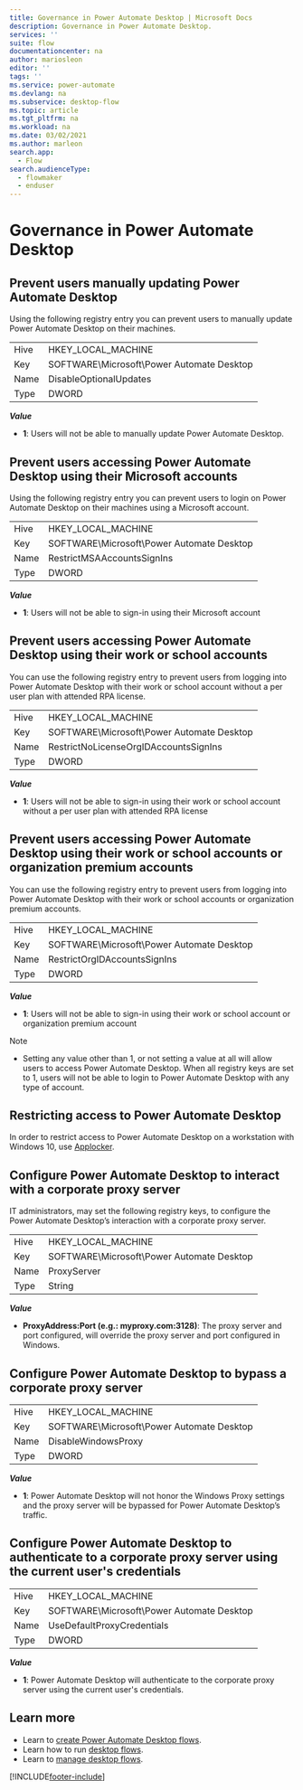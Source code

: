 ```yaml
---
title: Governance in Power Automate Desktop | Microsoft Docs
description: Governance in Power Automate Desktop.
services: ''
suite: flow
documentationcenter: na
author: mariosleon
editor: ''
tags: ''
ms.service: power-automate
ms.devlang: na
ms.subservice: desktop-flow
ms.topic: article
ms.tgt_pltfrm: na
ms.workload: na
ms.date: 03/02/2021
ms.author: marleon
search.app: 
  - Flow 
search.audienceType: 
  - flowmaker
  - enduser
---
```


# Governance in Power Automate Desktop

## Prevent users manually updating Power Automate Desktop

Using the following registry entry you can prevent users to manually update Power Automate Desktop on their machines.

| | |
|---|---|
|Hive|HKEY_LOCAL_MACHINE|
|Key|SOFTWARE\Microsoft\Power Automate Desktop|
|Name|DisableOptionalUpdates|
|Type|DWORD|

***Value***
- **1**: Users will not be able to manually update Power Automate Desktop.


## Prevent users accessing Power Automate Desktop using their Microsoft accounts

Using the following registry entry you can prevent users to login on Power Automate Desktop on their machines using a Microsoft account.

| | |
|---|---|
|Hive|HKEY_LOCAL_MACHINE|
|Key|SOFTWARE\Microsoft\Power Automate Desktop|
|Name|RestrictMSAAccountsSignIns|
|Type|DWORD|

***Value***
- **1**: Users will not be able to sign-in using their Microsoft account


## Prevent users accessing Power Automate Desktop using their work or school accounts

You can use the following registry entry to prevent users from logging into Power Automate Desktop with their work or school account without a per user plan with attended RPA license.

| | |
|---|---|
|Hive|HKEY_LOCAL_MACHINE|
|Key|SOFTWARE\Microsoft\Power Automate Desktop|
|Name|RestrictNoLicenseOrgIDAccountsSignIns|
|Type|DWORD|

***Value***
- **1**: Users will not be able to sign-in using their work or school account without a per user plan with attended RPA license

## Prevent users accessing Power Automate Desktop using their work or school accounts or organization premium accounts

You can use the following registry entry to prevent users from logging into Power Automate Desktop with their work or school accounts or organization premium accounts.

| | |
|---|---|
|Hive|HKEY_LOCAL_MACHINE|
|Key|SOFTWARE\Microsoft\Power Automate Desktop|
|Name|RestrictOrgIDAccountsSignIns|
|Type|DWORD|

***Value***
- **1**: Users will not be able to sign-in using their work or school account or organization premium account

>[!Note]
>- Setting any value other than 1, or not setting a value at all will allow users to access Power Automate Desktop. When all registry keys are set to 1, users will not be able to login to Power Automate Desktop with any type of account.

## Restricting access to Power Automate Desktop

In order to restrict access to Power Automate Desktop on a workstation with Windows 10, use [Applocker](/windows/security/threat-protection/windows-defender-application-control/applocker/applocker-overview).

## Configure Power Automate Desktop to interact with a corporate proxy server

IT administrators, may set the following registry keys, to configure the Power Automate Desktop’s interaction with a corporate proxy server.

| | |
|---|---|
|Hive|HKEY_LOCAL_MACHINE|
|Key|SOFTWARE\Microsoft\Power Automate Desktop|
|Name|ProxyServer|
|Type|String|

***Value***
- **ProxyAddress:Port (e.g.: myproxy.com:3128)**: The proxy server and port configured, will override the proxy server and port configured in Windows.

## Configure Power Automate Desktop to bypass a corporate proxy server

| | |
|---|---|
|Hive|HKEY_LOCAL_MACHINE|
|Key|SOFTWARE\Microsoft\Power Automate Desktop|
|Name|DisableWindowsProxy|
|Type|DWORD|

***Value***
- **1**: Power Automate Desktop will not honor the Windows Proxy settings and the proxy server will be bypassed for Power Automate Desktop’s traffic. 

## Configure Power Automate Desktop to authenticate to a corporate proxy server using the current user's credentials

| | |
|---|---|
|Hive|HKEY_LOCAL_MACHINE|
|Key|SOFTWARE\Microsoft\Power Automate Desktop|
|Name|UseDefaultProxyCredentials|
|Type|DWORD|

***Value***
- **1**: Power Automate Desktop will authenticate to the corporate proxy server using the current user's credentials.
 
 
## Learn more

- Learn to [create Power Automate Desktop flows](create-flow.md).
- Learn how to run [desktop flows](run-desktop-flow.md).
- Learn to [manage desktop flows](manage.md).


[!INCLUDE[footer-include](../includes/footer-banner.md)]
